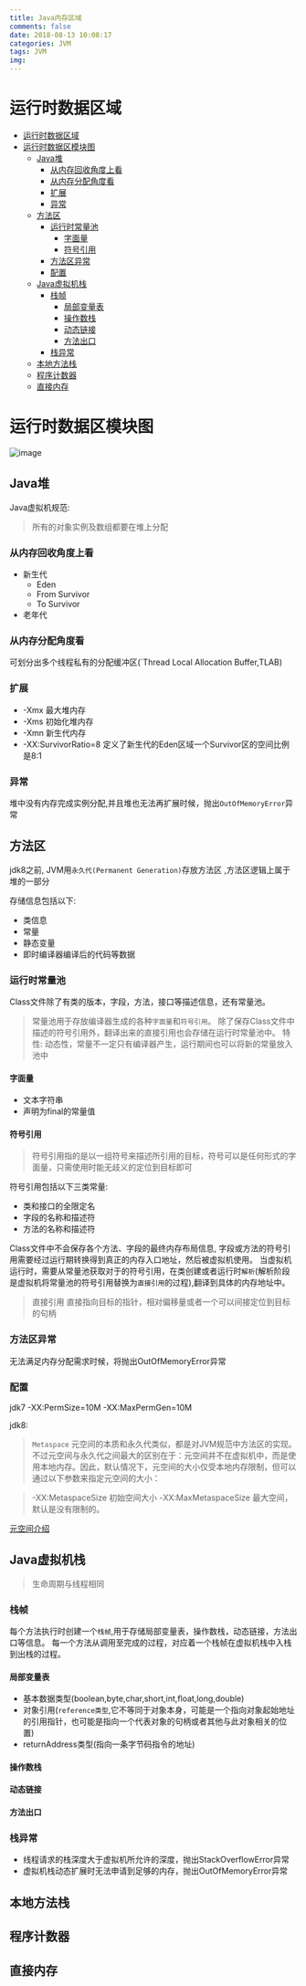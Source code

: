 ```yaml
---
title: Java内存区域
comments: false
date: 2018-08-13 10:08:17
categories: JVM
tags: JVM
img: 
---
```

# 运行时数据区域
<!-- TOC -->

- [运行时数据区域](#运行时数据区域)
- [运行时数据区模块图](#运行时数据区模块图)
    - [Java堆](#java堆)
        - [从内存回收角度上看](#从内存回收角度上看)
        - [从内存分配角度看](#从内存分配角度看)
        - [扩展](#扩展)
        - [异常](#异常)
    - [方法区](#方法区)
        - [运行时常量池](#运行时常量池)
            - [字面量](#字面量)
            - [符号引用](#符号引用)
        - [方法区异常](#方法区异常)
        - [配置](#配置)
    - [Java虚拟机栈](#java虚拟机栈)
        - [栈帧](#栈帧)
            - [局部变量表](#局部变量表)
            - [操作数栈](#操作数栈)
            - [动态链接](#动态链接)
            - [方法出口](#方法出口)
        - [栈异常](#栈异常)
    - [本地方法栈](#本地方法栈)
    - [程序计数器](#程序计数器)
    - [直接内存](#直接内存)

<!-- /TOC -->

# 运行时数据区模块图
![image](https://raw.githubusercontent.com/ChaosCoffee/ChaosCoffee.github.io/master/img/Java_memory_area_division.png)



## Java堆
Java虚拟机规范:  
> 所有的对象实例及数组都要在堆上分配

### 从内存回收角度上看
- 新生代
  - Eden
  - From Survivor
  - To Survivor
- 老年代
  
### 从内存分配角度看
可划分出多个线程私有的分配缓冲区(`Thread Local Allocation Buffer,TLAB)

### 扩展
- -Xmx 最大堆内存
- -Xms 初始化堆内存
- -Xmn 新生代内存
- -XX:SurvivorRatio=8 定义了新生代的Eden区域一个Survivor区的空间比例是8:1

### 异常
堆中没有内存完成实例分配,并且堆也无法再扩展时候，抛出`OutOfMemoryError`异常


## 方法区
jdk8之前, JVM用`永久代(Permanent Generation)`存放方法区 ,方法区逻辑上属于堆的一部分

存储信息包括以下:  
- 类信息
- 常量
- 静态变量
- 即时编译器编译后的代码等数据

### 运行时常量池
Class文件除了有类的版本，字段，方法，接口等描述信息，还有常量池。
> 常量池用于存放编译器生成的各种`字面量`和`符号引用`。
除了保存Class文件中描述的符号引用外，翻译出来的直接引用也会存储在运行时常量池中。
特性: 动态性，常量不一定只有编译器产生，运行期间也可以将新的常量放入池中

#### 字面量
- 文本字符串
- 声明为final的常量值
  
#### 符号引用
> 符号引用指的是以一组符号来描述所引用的目标，符号可以是任何形式的字面量，只需使用时能无歧义的定位到目标即可  

符号引用包括以下三类常量:
- 类和接口的全限定名
- 字段的名称和描述符
- 方法的名称和描述符  
  
Class文件中不会保存各个方法、字段的最终内存布局信息, 字段或方法的符号引用需要经过运行期转换得到真正的内存入口地址，然后被虚拟机使用。
当虚拟机运行时，需要从常量池获取对于的符号引用，在类创建或者运行时`解析`(解析阶段是虚拟机将常量池的符号引用替换为`直接引用`的过程),翻译到具体的内存地址中。

> 直接引用 直接指向目标的指针，相对偏移量或者一个可以间接定位到目标的句柄

### 方法区异常
无法满足内存分配需求时候，将抛出OutOfMemoryError异常

### 配置
jdk7
-XX:PermSize=10M
-XX:MaxPermGen=10M

jdk8: 
> `Metaspace` 元空间的本质和永久代类似，都是对JVM规范中方法区的实现。不过元空间与永久代之间最大的区别在于：元空间并不在虚拟机中，而是使用本地内存。因此，默认情况下，元空间的大小仅受本地内存限制，但可以通过以下参数来指定元空间的大小：

> -XX:MetaspaceSize 初始空间大小
> -XX:MaxMetaspaceSize 最大空间，默认是没有限制的。

[元空间介绍](https://blog.csdn.net/guhong5153/article/details/70196354)

## Java虚拟机栈
> 生命周期与线程相同

### 栈帧
每个方法执行时创建一个`栈帧`,用于存储局部变量表，操作数栈，动态链接，方法出口等信息。
每一个方法从调用至完成的过程，对应着一个栈帧在虚拟机栈中入栈到出栈的过程。

#### 局部变量表
- 基本数据类型(boolean,byte,char,short,int,float,long,double)
- 对象引用(`reference类型`,它不等同于对象本身，可能是一个指向对象起始地址的引用指针，也可能是指向一个代表对象的句柄或者其他与此对象相关的位置)
- returnAddress类型(指向一条字节码指令的地址)
  
#### 操作数栈

#### 动态链接

#### 方法出口

### 栈异常
- 线程请求的栈深度大于虚拟机所允许的深度，抛出StackOverflowError异常
- 虚拟机栈动态扩展时无法申请到足够的内存，抛出OutOfMemoryError异常

## 本地方法栈


## 程序计数器


## 直接内存
